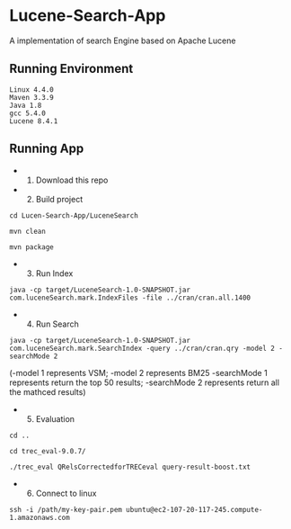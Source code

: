 # Lucene-Search-App
A implementation of search Engine based on Apache Lucene

## Running Environment

```
Linux 4.4.0
Maven 3.3.9
Java 1.8
gcc 5.4.0
Lucene 8.4.1
```

## Running App
- 1. Download this repo</br>
- 2. Build project
```shell
cd Lucen-Search-App/LuceneSearch
```
```shell
mvn clean
```
```shell
mvn package
```
- 3. Run Index 
```shell
java -cp target/LuceneSearch-1.0-SNAPSHOT.jar com.luceneSearch.mark.IndexFiles -file ../cran/cran.all.1400
```
- 4. Run Search
```shell
java -cp target/LuceneSearch-1.0-SNAPSHOT.jar com.luceneSearch.mark.SearchIndex -query ../cran/cran.qry -model 2 -searchMode 2
```
(-model 1 represents VSM; -model 2 represents BM25
 -searchMode 1 represents return the top 50 results; -searchMode 2 represents return all the mathced results)</br> 
 
 
- 5. Evaluation</br>
```shell
cd ..
```
```shell
cd trec_eval-9.0.7/
```
```shell
./trec_eval QRelsCorrectedforTRECeval query-result-boost.txt
```
- 6. Connect to linux
```shell
ssh -i /path/my-key-pair.pem ubuntu@ec2-107-20-117-245.compute-1.amazonaws.com
```
